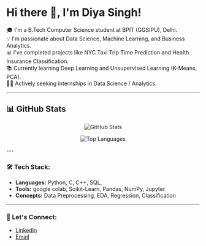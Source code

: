 # Hi there 👋, I'm Diya Singh!

🎓 I'm a B.Tech Computer Science student at BPIT (GGSIPU), Delhi.  
💡 I'm passionate about Data Science, Machine Learning, and Business Analytics.  
📊 I've completed projects like NYC Taxi Trip Time Prediction and Health Insurance Classification.  
📚 Currently learning Deep Learning and Unsupervised Learning (K-Means, PCA).  
👩‍💻 Actively seeking internships in Data Science / Analytics.  

---
## 📊 GitHub Stats

<p align="center">
  <img src="https://github-readme-stats.vercel.app/api?username=Diyasingh555&show_icons=true&theme=radical" alt="GitHub Stats" />
</p>



<p align="center">
  <img src="https://github-readme-stats.vercel.app/api/top-langs/?username=Diyasingh555&layout=compact&theme=radical" alt="Top Languages" />
</p>
---

### 🛠️ Tech Stack:
- **Languages:** Python, C, C++, SQL, 
- **Tools:** google colab, Scikit-Learn, Pandas, NumPy, Jupyter 
- **Concepts:** Data Preprocessing, EDA, Regression, Classification  

---

### 🔗 Let's Connect:
- [LinkedIn](https://www.linkedin.com/in/diya-singh-206b232a8/)
- [Email](diyasingh9081@gmail.com)


